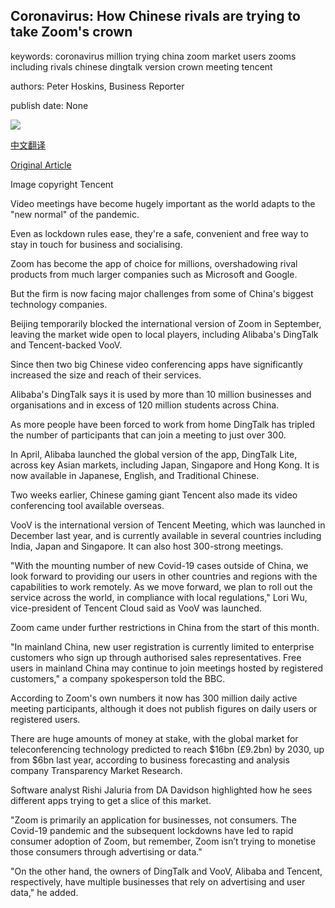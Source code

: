 ## Coronavirus: How Chinese rivals are trying to take Zoom's crown

keywords: coronavirus million trying china zoom market users zooms including rivals chinese dingtalk version crown meeting tencent

authors: Peter Hoskins, Business Reporter

publish date: None

![](https://ichef.bbci.co.uk/news/1024/branded_news/D393/production/_112436145_41cb8ebabf68c5c094e7e15234b3949c.png!article.jpg)

[中文翻译](Coronavirus%3A%20How%20Chinese%20rivals%20are%20trying%20to%20take%20Zoom%27s%20crown_zh.md)

[Original Article](https://www.bbc.com/news/business-52750493)

Image copyright Tencent

Video meetings have become hugely important as the world adapts to the "new normal" of the pandemic.

Even as lockdown rules ease, they're a safe, convenient and free way to stay in touch for business and socialising.

Zoom has become the app of choice for millions, overshadowing rival products from much larger companies such as Microsoft and Google.

But the firm is now facing major challenges from some of China's biggest technology companies.

Beijing temporarily blocked the international version of Zoom in September, leaving the market wide open to local players, including Alibaba's DingTalk and Tencent-backed VooV.

Since then two big Chinese video conferencing apps have significantly increased the size and reach of their services.

Alibaba's DingTalk says it is used by more than 10 million businesses and organisations and in excess of 120 million students across China.

As more people have been forced to work from home DingTalk has tripled the number of participants that can join a meeting to just over 300.

In April, Alibaba launched the global version of the app, DingTalk Lite, across key Asian markets, including Japan, Singapore and Hong Kong. It is now available in Japanese, English, and Traditional Chinese.

Two weeks earlier, Chinese gaming giant Tencent also made its video conferencing tool available overseas.

VooV is the international version of Tencent Meeting, which was launched in December last year, and is currently available in several countries including India, Japan and Singapore. It can also host 300-strong meetings.

"With the mounting number of new Covid-19 cases outside of China, we look forward to providing our users in other countries and regions with the capabilities to work remotely. As we move forward, we plan to roll out the service across the world, in compliance with local regulations," Lori Wu, vice-president of Tencent Cloud said as VooV was launched.

Zoom came under further restrictions in China from the start of this month.

"In mainland China, new user registration is currently limited to enterprise customers who sign up through authorised sales representatives. Free users in mainland China may continue to join meetings hosted by registered customers," a company spokesperson told the BBC.

According to Zoom's own numbers it now has 300 million daily active meeting participants, although it does not publish figures on daily users or registered users.

There are huge amounts of money at stake, with the global market for teleconferencing technology predicted to reach $16bn (£9.2bn) by 2030, up from $6bn last year, according to business forecasting and analysis company Transparency Market Research.

Software analyst Rishi Jaluria from DA Davidson highlighted how he sees different apps trying to get a slice of this market.

"Zoom is primarily an application for businesses, not consumers. The Covid-19 pandemic and the subsequent lockdowns have led to rapid consumer adoption of Zoom, but remember, Zoom isn’t trying to monetise those consumers through advertising or data."

"On the other hand, the owners of DingTalk and VooV, Alibaba and Tencent, respectively, have multiple businesses that rely on advertising and user data," he added.